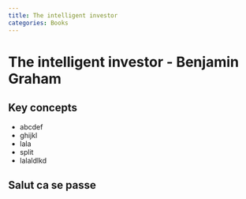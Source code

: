 ```yaml
---
title: The intelligent investor
categories: Books
---
```

# The intelligent investor - Benjamin Graham
## Key concepts
- abcdef
- ghijkl
 - lala
 - split
- lalaldlkd

## Salut ca se passe
